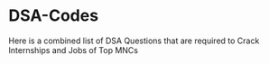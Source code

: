# DSA-Codes
Here is a combined list of DSA Questions that are required to Crack Internships and Jobs of Top MNCs
